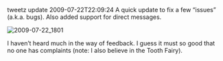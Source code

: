 tweetz update
2009-07-22T22:09:24
A quick update to fix a few “issues” (a.k.a. bugs). Also added support for direct messages.

![2009-07-22_1801](/content/images/blog/tweetzupdate_FD60/20090722_1801.png)

I haven’t heard much in the way of feedback. I guess it must so good that no one has complaints (note: I also believe in the Tooth Fairy).
